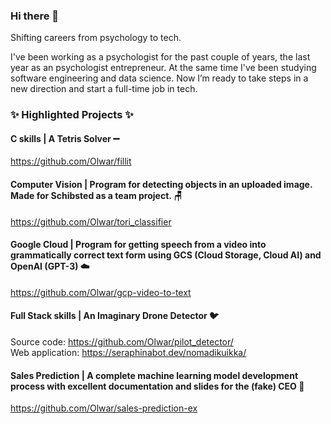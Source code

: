 ### Hi there 👋

Shifting careers from psychology to tech.

I've been working as a psychologist for the past couple of years, the last year as an psychologist entrepreneur. At the same time I've been studying software engineering and data science. Now I’m ready to take steps in a new direction and start a full-time job in tech.

### ✨ **Highlighted Projects** ✨

#### C skills | A Tetris Solver :heavy_minus_sign:
https://github.com/Olwar/fillit

#### Computer Vision | Program for detecting objects in an uploaded image. Made for Schibsted as a team project. :chair:
https://github.com/Olwar/tori_classifier

#### Google Cloud | Program for getting speech from a video into grammatically correct text form using GCS (Cloud Storage, Cloud AI) and OpenAI (GPT-3) :cloud:
https://github.com/Olwar/gcp-video-to-text

#### Full Stack skills | An Imaginary Drone Detector :bird:
Source code: https://github.com/Olwar/pilot_detector/  
Web application: https://seraphinabot.dev/nomadikuikka/

#### Sales Prediction | A complete machine learning model development process with excellent documentation and slides for the (fake) CEO :money_mouth_face:
https://github.com/Olwar/sales-prediction-ex

<!--
**Olwar/Olwar** is a ✨ _special_ ✨ repository because its `README.md` (this file) appears on your GitHub profile.

Here are some ideas to get you started:

- 🔭 I’m currently working on ...
- 🌱 I’m currently learning ...
- 👯 I’m looking to collaborate on ...
- 🤔 I’m looking for help with ...
- 💬 Ask me about ...
- 📫 How to reach me: ...
- 😄 Pronouns: ...
- ⚡ Fun fact: ...
-->
